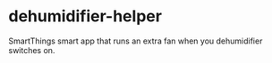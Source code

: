 # dehumidifier-helper
SmartThings smart app that runs an extra fan when you dehumidifier switches on.
